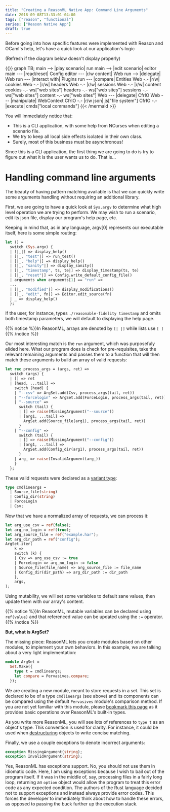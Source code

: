 ```yaml
---
title: "Creating a ReasonML Native App: Command Line Arguments"
date: 2018-09-08T13:33:01-04:00
tags: ["reason", "functional"]
series: ["Reason Native App"]
draft: true
---
```


Before going into how specific features were implemented with Reason and OCaml's help, let's have a quick look at our application's logic

<!--more-->

(Refresh if the diagram below doesn't display properly)

{{<mermaid>}}
graph TB;
    main --> |play scenario| run
    main --> |edit scenario| editor
    main --- |read/reset| Config
    editor --- |r/w content| Web
    run --> |delegate| Web
    run --- |interact with| Plugins
    run --- |compare| Entities
    Web -.- |r/w| cookies
    Web -.- |r/w| headers
    Web -.- |r/w| sessions
    Web -.- |r/w| content
    cookies -.- ws["web sites"]
    headers -.- ws["web sites"]
    sessions -.- ws["web sites"]
    content -.- ws["web sites"]
    Web --- |delegate| CfrIO
    Web --- |manipulate| WebContext
    CfrIO -.- |r/w json| js["file system"]
    CfrIO -.- |execute| cmds["local commands"]
{{< /mermaid >}}

You will immediately notice that:

- This is a CLI application, with some help from NCurses when editing a scenario file.
- We try to keep all local side effects isolated in their own class.
- Surely, most of this business must be asynchronous!

Since this is a CLI application, the first thing we are going to do is try to figure out what it is the user wants us to do. That is...

# Handling command line arguments

The beauty of having pattern matching available is that we can quickly write some arguments handling without requiring an additional library.

First, we are going to have a quick look at `Sys.argv` to determine what high level operation we are trying to perform. We may wish to run a scenario, edit its json file, display our program's help page, etc.

Keeping in mind that, as in any language, argv[0] represents our executable itself, here is some simple routing:

```ocaml
let () =
  switch (Sys.argv) {
  | [|_|] => display_help()
  | [|_, "test"|] => run_test()
  | [|_, "help"|] => display_help()
  | [|_, "sanity"|] => display_sanity()
  | [|_, "timestamp", ts, te|] => display_timestamp(ts, te)
  | [|_, "reset"|] => Config.write_default_config_file()
  | arguments when arguments[1] == "run" => 
  ...
  | [|_, "modified"|] => display_modifications()
  | [|_, "edit", fn|] => Editor.edit_source(fn)
  | _ => display_help()
  };
```

If the user, for instance, types `./reasonable-fidelity timestamp` and omits both timestamp parameters, we will default to displaying the help page.

{{% notice %}}In ReasonML, arrays are denoted by `[| |]` while lists use `[ ]`{{% /notice %}}

Our most interesting match is the `run` argument, which was purposefuly elided here. What our program does is check for pre-requisites, take the relevant remaining arguments and passes them to a function that will then match these arguments to build an array of valid requests:

```ocaml
let rec process_args = (args, ret) =>
  switch (args) {
  | [] => ret
  | [head, ...tail] =>
    switch (head) {
    | "--csv" => ArgSet.add(Csv, process_args(tail, ret))
    | "--forcelogin" => ArgSet.add(ForceLogin, process_args(tail, ret))
    | "--source" =>
      switch (tail) {
      | [] => raise(MissingArgument("--source"))
      | [arg1, ...tail] =>
        ArgSet.add(Source_file(arg1), process_args(tail, ret))
      }
    | "--config" =>
      switch (tail) {
      | [] => raise(MissingArgument("--config"))
      | [arg1, ...tail] =>
        ArgSet.add(Config_dir(arg1), process_args(tail, ret))
      }
    | arg_ => raise(InvalidArgument(arg_))
    }
  };
```

These valid requests were declared as a [variant type](https://reasonml.github.io/docs/en/variant):

```ocaml
type cmdlineargs =
  | Source_file(string)
  | Config_dir(string)
  | ForceLogin
  | Csv;
```

Now that we have a normalized array of requests, we can process it:

```ocaml
let arg_use_csv = ref(false);
let arg_no_login = ref(true);
let arg_source_file = ref("example.har");
let arg_dir_path = ref("config");
ArgSet.iter(
    k =>
    switch (k) {
    | Csv => arg_use_csv := true
    | ForceLogin => arg_no_login := false
    | Source_file(file_name) => arg_source_file := file_name
    | Config_dir(dir_path) => arg_dir_path := dir_path
    },
    args,
);
```

Using mutability, we will set some variables to default sane values, then update them with our array's content.

{{% notice %}}In ReasonML, mutable variables can be declared using `ref(value)` and that referenced value can be updated using the `:=` operator.{{% /notice %}}

**But, what is ArgSet?**

The missing piece: ReasonML lets you create modules based on other modules, to implement your own behaviors. In this example, we are talking about a very light implementation:

```ocaml
module ArgSet =
  Set.Make({
    type t = cmdlineargs;
    let compare = Pervasives.compare;
  });
```

We are creating a new module, meant to store requests in a set. This set is declared to be of a type `cmdlineargs` (see above) and its components can be compared using the default `Pervasives` module's comparison method. If you are not yet familiar with this module, please [bookmark this page](https://reasonml.github.io/api/Pervasives.html) as it provides basic operations over ReasonML's built-in types.

As you write more ReasonML, you will see lots of references to `type t` as an object's type. This convention is used for clarity. For instance, it could be used when [destructuring](https://reasonml.github.io/docs/en/destructuring) objects to write concise matching.

Finally, we use a couple exceptions to denote incorrect arguments:

```ocaml
exception MissingArgument(string);
exception InvalidArgument(string);
```

Yes, ReasonML has exceptions support. No, you should not use them in idiomatic code. Here, I am using exceptions because I wish to bail out of the program itself. If it was in the middle of, say, processing files in a fairly long loop, returning an `option` object would allow the program to treat this error code as any expected condition.
The authors of the Rust language decided not to support exceptions and instead always provide error codes. This forces the developer to immediately think about how to handle these errors, as opposed to passing the buck further up the execution stack.


